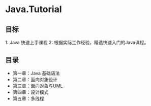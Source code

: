 # Java.Tutorial
## 目标

1: Java 快速上手课程
2: 根据实际工作经验，精选快速入门的Java课程。

## 目录

* 第一章：Java 基础语法
* 第二章：面向对象设计
* 第三章：面向对象与UML
* 第四章：设计模式
* 第五章：多线程

